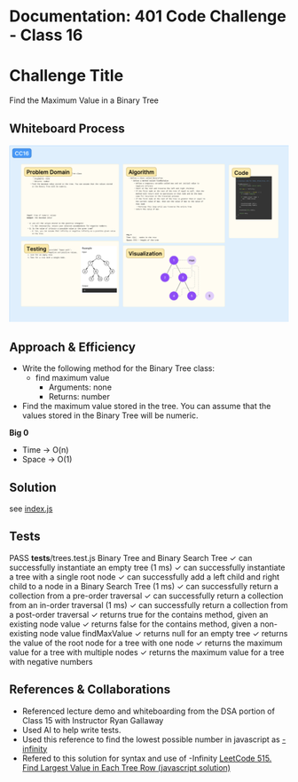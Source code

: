 # Documentation: 401 Code Challenge - Class 16

# Challenge Title
Find the Maximum Value in a Binary Tree

## Whiteboard Process

![whiteboard](/401-challenges/assets/whiteboard-16.png)

## Approach & Efficiency
- Write the following method for the Binary Tree class:
  - find maximum value
    - Arguments: none
    - Returns: number
- Find the maximum value stored in the tree. You can assume that the values stored in the Binary Tree will be numeric.

**Big 0**
- Time -> O(n)
- Space -> O(1)

## Solution

see [index.js](401-challenges/class-15/index.js)

## Tests

 PASS  __tests__/trees.test.js
  Binary Tree and Binary Search Tree
    ✓ can successfully instantiate an empty tree (1 ms)
    ✓ can successfully instantiate a tree with a single root node
    ✓ can successfully add a left child and right child to a node in a Binary Search Tree (1 ms)
    ✓ can successfully return a collection from a pre-order traversal
    ✓ can successfully return a collection from an in-order traversal (1 ms)
    ✓ can successfully return a collection from a post-order traversal
    ✓ returns true for the contains method, given an existing node value
    ✓ returns false for the contains method, given a non-existing node value
  findMaxValue
    ✓ returns null for an empty tree
    ✓ returns the value of the root node for a tree with one node
    ✓ returns the maximum value for a tree with multiple nodes
    ✓ returns the maximum value for a tree with negative numbers

## References & Collaborations

- Referenced lecture demo and whiteboarding from the DSA portion of Class 15 with Instructor Ryan Gallaway
- Used AI to help write tests.
- Used this reference to find the lowest possible number in javascript as [-infinity](https://www.geeksforgeeks.org/what-is-negative-infinity-in-javascript/)
- Refered to this solution for syntax and use of -Infinity [LeetCode 515. Find Largest Value in Each Tree Row (javascript solution)](https://dev.to/cod3pineapple/leetcode-515-find-largest-value-in-each-tree-row-javascript-solution-hmb)
